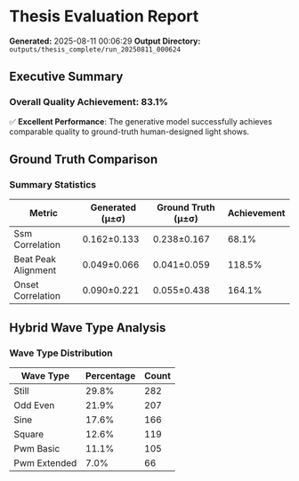 # Thesis Evaluation Report

**Generated:** 2025-08-11 00:06:29
**Output Directory:** `outputs/thesis_complete/run_20250811_000624`

## Executive Summary

### Overall Quality Achievement: 83.1%

✅ **Excellent Performance**: The generative model successfully achieves comparable quality to ground-truth human-designed light shows.

## Ground Truth Comparison

### Summary Statistics

| Metric | Generated (μ±σ) | Ground Truth (μ±σ) | Achievement |
|--------|-----------------|-------------------|-------------|
| Ssm Correlation | 0.162±0.133 | 0.238±0.167 | 68.1% |
| Beat Peak Alignment | 0.049±0.066 | 0.041±0.059 | 118.5% |
| Onset Correlation | 0.090±0.221 | 0.055±0.438 | 164.1% |

## Hybrid Wave Type Analysis

### Wave Type Distribution

| Wave Type | Percentage | Count |
|-----------|------------|-------|
| Still | 29.8% | 282 |
| Odd Even | 21.9% | 207 |
| Sine | 17.6% | 166 |
| Square | 12.6% | 119 |
| Pwm Basic | 11.1% | 105 |
| Pwm Extended | 7.0% | 66 |
